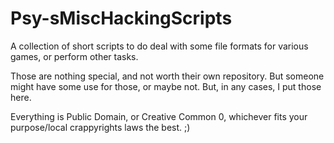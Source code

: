 # Psy-sMiscHackingScripts
A collection of short scripts to do deal with some file formats for various games, or perform other tasks.

Those are nothing special, and not worth their own repository. But someone might have some use for those, or maybe not. But, in any cases, I put those here.

Everything is Public Domain, or Creative Common 0, whichever fits your purpose/local crappyrights laws the best. ;)